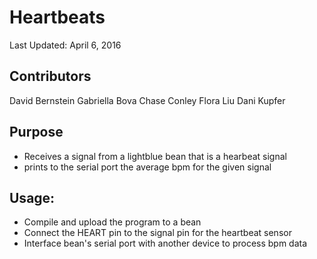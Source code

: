 # Heartbeats 
Last Updated: April 6, 2016

## Contributors
David Bernstein
Gabriella Bova
Chase Conley
Flora Liu
Dani Kupfer

## Purpose
*  Receives a signal from a lightblue bean that is a hearbeat signal 
*  prints to the serial port the average bpm for the given signal
## Usage: 
*  Compile and upload the program to a bean
*  Connect the HEART pin to the signal pin for the heartbeat sensor
*  Interface bean's serial port with another device to process bpm data
  


